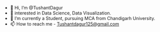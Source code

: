 - 👋 Hi, I’m @TushantDagur
- 👀 interested in Data Science, Data Visualization.
- 🌱 I’m currently a Student, pursuing MCA from Chandigarh University.
- 📫 How to reach me - Tushantdagur125@gmail.com  

           
<!---
TushantDagur/TushantDagur is a ✨ special ✨ repository because its `README.md` (this file) appears on your GitHub profile.
You can click the Preview link to take a look at your changes.
--->
